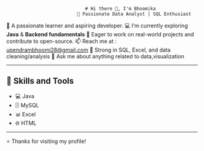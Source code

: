                                  # Hi there 👋, I'm Bhoomika
                              🚀 Passionate Data Analyst | SQL Enthusiast
                              

🎯 A passionate learner and aspiring developer.
💻 I’m currently exploring **Java** & **Backend fundamentals**
🌱 Eager to work on real-world projects and contribute to open-source.
📫 Reach me at : upendrambhoomi28@gmail.com
🧠 Strong in SQL, Excel, and data cleaning/analysis
💬 Ask me about anything related to data,visualization


---

## 🚀 Skills and Tools

- 💻 Java
- 🗄️ MySQL
- 📊 Excel
- 🌐 HTML

---


⭐️ Thanks for visiting my profile!
